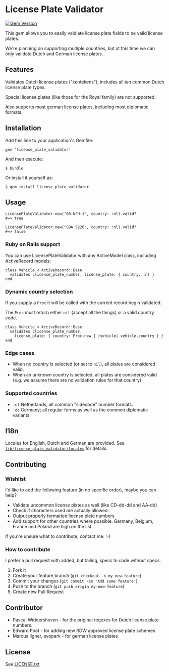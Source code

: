# License Plate Validator

[![Gem Version](https://badge.fury.io/rb/license_plate_validator.png)](http://badge.fury.io/rb/license_plate_validator)

This gem allows you to easily valdiate license plate fields to be valid
license plates.

We're planning on supporting multiple countries, but at this time we can
only validate Dutch and German license plates.

## Features

Validates Dutch license plates ("kentekens"), includes all ten common Dutch license
plate types. 

Special license plates (like those for the Royal family) are not supported.

Also supports most german license plates, including most diplomatic formats.

## Installation

Add this line to your application's Gemfile:

    gem 'license_plate_validator'

And then execute:

    $ bundle

Or install it yourself as:

    $ gem install license_plate_validator

## Usage

    LicensePlateValidator.new("60-NFH-1", country: :nl).valid?
    #=> true

    LicensePlateValidator.new("SBA 5226", country: :nl).valid?
    #=> false

### Ruby on Rails support

You can use LicensePlateValidator with any ActiveModel class, including 
ActiveRecord models:

    class Vehicle < ActiveRecord::Base
      validates :license_plate_number, license_plate: { country: :nl }
    end

### Dynamic country selection

If you supply a `Proc` it will be called with the current record begin validated.

The `Proc` must return either `nil` (accept all the things) or a valid country code.

    class Vehicle < ActiveRecord::Base
      validates :license_plate_number,
        license_plate: { country: Proc.new { |vehicle| vehicle.country } }
    end

### Edge cases

 * When no country is selected (or set to `nil`), all plates are considered valid.
 * When an unknown country is selected, all plates are considered valid (e.g. we assume there are no validation rules for that country)

### Supported countries

 * `:nl` Netherlands; all common "sidecode" number formats.
 * `:de` Germany; all regular forms as well as the common diplomatic variants

## I18n

Locales for English, Dutch and German are provided. See [`lib/license_plate_validator/locales`](https://github.com/ariejan/license_plate_validator/tree/master/lib/license_plate_validator/locales)
for details.

## Contributing

### Wishlist

I'd like to add the following feature (in no specific order), maybe you can help?

 * Validate uncommon license plates as well (like CD-dd-dd and AA-dd)
 * Check if characters used are actually allowed.
 * Output properly formatted license plate numbers
 * Add support for other countries where possible. Germany, Belgium, France and Poland are high on the list.

If you're unsure what to contribute, contact me. :-)

### How to contribute

I prefer a pull request with added, but failing, specs to code without
specs.

1. Fork it
2. Create your feature branch (`git checkout -b my-new-feature`)
3. Commit your changes (`git commit -am 'Add some feature'`)
4. Push to the branch (`git push origin my-new-feature`)
5. Create new Pull Request

## Contributor

 * Pascal Widdershoven - for the original regexes for Dutch license plate numbers.
 * Edward Poot - for adding new RDW approved license plate schemes
 * Marcus Ilgner, evopark - for german license plates

## License

See [LICENSE.txt](https://github.com/ariejan/license_plate_validator/blob/master/LICENSE.txt)
